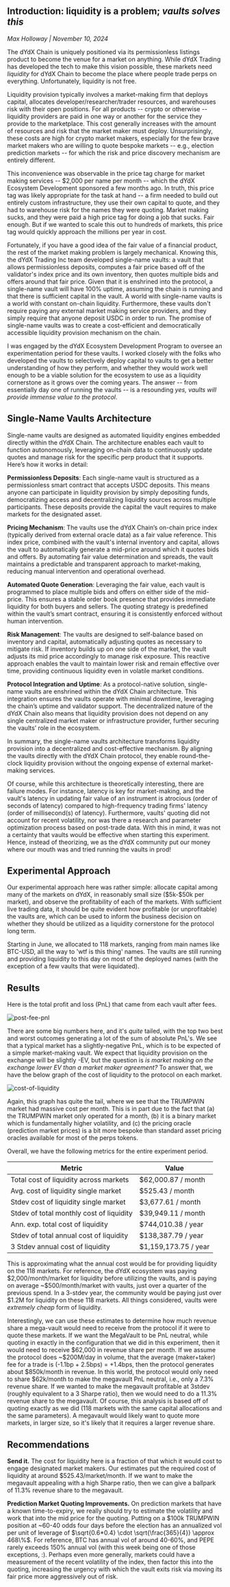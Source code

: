 ## Introduction: liquidity is a problem; *vaults solves this*

*Max Holloway | November 10, 2024*

The dYdX Chain is uniquely positioned via its permissionless listings product to become the venue for a market on anything. While dYdX Trading has developed the tech to make this vision possible, these markets need *liquidity* for dYdX Chain to become the place where people trade perps on everything. Unfortunately, liquidity is not free.

Liquidity provision typically involves a market-making firm that deploys capital, allocates developer/researcher/trader resources, and warehouses risk with their open positions. For all products -- crypto or otherwise -- liquidity providers are paid in one way or another for the service they provide to the marketplace. This cost generally increases with the amount of resources and risk that the market maker must deploy. Unsurprisingly, these costs are high for crypto market makers, especially for the few brave market makers who are willing to quote bespoke markets -- e.g., election prediction markets -- for which the risk and price discovery mechanism are entirely different.

This inconvenience was observable in the price tag charge for market making services -- \$2,000 per name per month -- which the dYdX Ecosystem Development sponsored a few months ago. In truth, this price tag was likely appropriate for the task at hand -- a firm needed to build out entirely custom infrastructure, they use their own capital to quote, and they had to warehouse risk for the names they were quoting. Market making sucks, and they were paid a high price tag for doing a job that sucks. Fair enough. But if we wanted to scale this out to hundreds of markets, this price tag would quickly approach the millions per year in cost.

Fortunately, if you have a good idea of the fair value of a financial product, the rest of the market making problem is largely mechanical. Knowing this, the dYdX Trading Inc team developed single-name vaults: a vault that allows permissionless deposits, computes a fair price based off of the validator's index price and its own inventory, then quotes multiple bids and offers around that fair price. Given that it is enshrined into the protocol, a single-name vault will have 100% uptime, assuming the chain is running and that there is sufficient capital in the vault. A world with single-name vaults is a world with constant on-chain liquidity. Furthermore, these vaults don't require paying any external market making service providers, and they simply require that anyone deposit USDC in order to run. The promise of single-name vaults was to create a cost-efficient and democratically accessible liquidity provision mechanism on the chain.

I was engaged by the dYdX Ecosystem Development Program to oversee an experimentation period for these vaults. I worked closely with the folks who developed the vaults to selectively deploy capital to vaults to get a better understanding of how they perform, and whether they would work well enough to be a viable solution for the ecosystem to use as a liquidity cornerstone as it grows over the coming years. The answer -- from essentially day one of running the vaults -- is a resounding *yes, vaults will provide immense value to the protocol*.



## Single-Name Vaults Architecture

Single-name vaults are designed as automated liquidity engines embedded directly within the dYdX Chain. The architecture enables each vault to function autonomously, leveraging on-chain data to continuously update quotes and manage risk for the specific perp product that it supports. Here’s how it works in detail:

**Permissionless Deposits**: Each single-name vault is structured as a permissionless smart contract that accepts USDC deposits. This means anyone can participate in liquidity provision by simply depositing funds, democratizing access and decentralizing liquidity sources across multiple participants. These deposits provide the capital the vault requires to make markets for the designated asset.

**Pricing Mechanism**: The vaults use the dYdX Chain’s on-chain price index (typically derived from external oracle data) as a fair value reference. This index price, combined with the vault's internal inventory and capital, allows the vault to automatically generate a mid-price around which it quotes bids and offers. By automating fair value determination and spreads, the vault maintains a predictable and transparent approach to market-making, reducing manual intervention and operational overhead.

**Automated Quote Generation**: Leveraging the fair value, each vault is programmed to place multiple bids and offers on either side of the mid-price. This ensures a stable order book presence that provides immediate liquidity for both buyers and sellers. The quoting strategy is predefined within the vault’s smart contract, ensuring it is consistently enforced without human intervention.

**Risk Management**: The vaults are designed to self-balance based on inventory and capital, automatically adjusting quotes as necessary to mitigate risk. If inventory builds up on one side of the market, the vault adjusts its mid price accordingly to manage risk exposure. This reactive approach enables the vault to maintain lower risk and remain effective over time, providing continuous liquidity even in volatile market conditions.

**Protocol Integration and Uptime**: As a protocol-native solution, single-name vaults are enshrined within the dYdX Chain architecture. This integration ensures the vaults operate with minimal downtime, leveraging the chain’s uptime and validator support. The decentralized nature of the dYdX Chain also means that liquidity provision does not depend on any single centralized market maker or infrastructure provider, further securing the vaults’ role in the ecosystem.

In summary, the single-name vaults architecture transforms liquidity provision into a decentralized and cost-effective mechanism. By aligning the vaults directly with the dYdX Chain protocol, they enable round-the-clock liquidity provision without the ongoing expense of external market-making services.

Of course, while this architecture is theoretically interesting, there are failure modes. For instance, latency is key for market-making, and the vault's latency in updating fair value of an instrument is atrocious (order of seconds of latency) compared to high-frequency trading firms' latency (order of millisecond(s) of latency). Furthermore, vaults' quoting did not account for recent volatility, nor was there a research and parameter optimization process based on post-trade data. With this in mind, it was not a certainty that vaults would be effective when starting this experiment. Hence, instead of theorizing, we as the dYdX community put our money where our mouth was and tried running the vaults in prod!

## Experimental Approach

Our experimental approach here was rather simple: allocate capital among many of the markets on dYdX, in reasonably small size (\$5k-\$50k per market), and observe the profitability of each of the markets. With sufficient live trading data, it should be quite evident how profitable (or unprofitable) the vaults are, which can be used to inform the business decision on whether they should be utilized as a liquidity cornerstone for the protocol long term.

Starting in June, we allocated to 118 markets, ranging from main names like BTC-USD, all the way to 'wtf is this thing' names. The vaults are still running and providing liquidity to this day on most of the deployed names (with the exception of a few vaults that were liquidated).

## Results

Here is the total profit and loss (PnL) that came from each vault after fees.

![post-fee-pnl](/Users/max/Desktop/dydx_project/figures/post-fee-pnl.png)

There are some big numbers here, and it's *quite* tailed, with the top two best and worst outcomes generating a lot of the sum of absolute PnL's. We see that a typical market has a slightly-negative PnL, which is to be expected of a simple market-making vault. We expect that liquidity provision on the exchange will be slightly -EV, but the question is *is market making on the exchange lower EV than a market maker agreement?* To answer that, we have the below graph of the cost of liquidity to the protocol on each market.

![cost-of-liquidity](/Users/max/Desktop/dydx_project/figures/cost-of-liquidity.png)

Again, this graph has quite the tail, where we see that the TRUMPWIN market had massive cost per month. This is in part due to the fact that (a) the TRUMPWIN market only operated for a month, (b) it is a binary market which is fundamentally higher volatility, and (c) the pricing oracle (prediction market prices) is a bit more bespoke than standard asset pricing oracles available for most of the perps tokens.

Overall, we have the following metrics for the entire experiment period.

| Metric                                   | Value                |
| ---------------------------------------- | -------------------- |
| Total cost of liquidity across markets   | $62,000.87 / month   |
| Avg. cost of liquidity single market     | $525.43 / month      |
| Stdev cost of liquidity single market    | $3,677.61 / month    |
| Stdev of total monthly cost of liquidity | $39,949.11 / month   |
| Ann. exp. total cost of liquidity        | $744,010.38 / year   |
| Stdev of total annual cost of liquidity  | $138,387.79 / year   |
| 3 Stdev annual cost of liquidity         | $1,159,173.75 / year |

This is approximating what the annual cost would be for providing liquidity on the 118 markets. For reference, the dYdX ecosystem was paying \$2,000/month/market for liquidity before utilizing the vaults, and is paying on average ~\$500/month/market with vaults, just over a quarter of the previous spend.  In a 3-stdev year, the community would be paying just over \$1.2M for liquidity on these 118 markets. All things considered, vaults were *extremely cheap* form of liquidity.

Interestingly, we can use these estimates to determine how much revenue share a mega-vault would need to receive from the protocol if it were to quote these markets. If we want the MegaVault to be PnL neutral, while quoting in exactly in the configuration that we did in this experiment, then it would need to receive \$62,000 in revenue share per month. If we assume the protocol does ~\$200M/day in volume, that the average (maker+taker) fee for a trade is (-1.1bp + 2.5bps) = +1.4bps, then the protocol generates about \$850k/month in revenue. In this world, the protocol would only need to share \$62k/month to make the megavault PnL neutral, i.e., only a 7.3% revenue share. If we wanted to make the megavault profitable at 3stdev (roughly equivalent to a 3 Sharpe ratio), then we would need to do a 11.3% revenue share to the megavault. Of course, this analysis is based off of quoting exactly as we did (118 markets with the same capital allocations and the same parameters). A megavault would likely want to quote more markets, in larger size, so it's likely that it requires a larger revenue share.

## Recommendations

**Send it.** The cost for liquidity here is a fraction of that which it would cost to engage designated market makers. Our estimates put the required cost of liquidity at around \$525.43/market/month. If we want to make the megavault appealing with a high Sharpe ratio, then we can give a ballpark of 11.3% revenue share to the megavault.

**Prediction Market Quoting Improvements.** On prediction markets that have a known time-to-expiry, we really should try to estimate the volatility and work that into the mid price for the quoting. Putting on a \$100k TRUMPWIN position at ~60-40 odds four days before the election has an annualized vol per unit of leverage of $\sqrt{0.6*0.4} \cdot \sqrt{\frac{365}{4}} \approx 468\%$. For reference, BTC has annual vol of around 40-60%, and PEPE rarely exceeds 150% annual vol (with this week being one of those exceptions, :). Perhaps even more generally, markets could have a measurement of the recent volatility of the index, then factor this into the quoting, increasing the urgency with which the vault exits risk via moving its fair price more aggressively out of risk.





